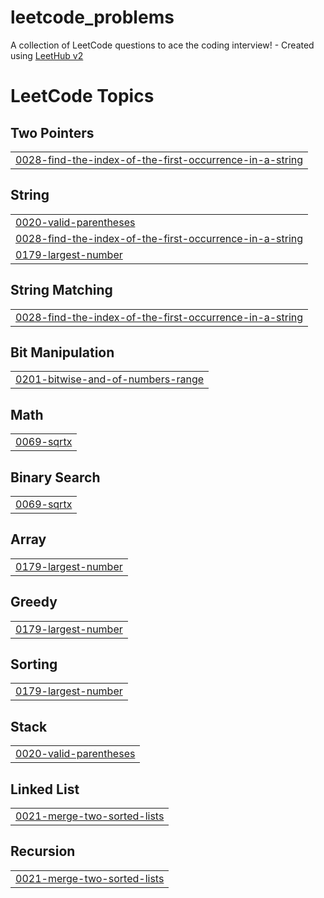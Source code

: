 # leetcode_problems
A collection of LeetCode questions to ace the coding interview! - Created using [LeetHub v2](https://github.com/arunbhardwaj/LeetHub-2.0)

<!---LeetCode Topics Start-->
# LeetCode Topics
## Two Pointers
|  |
| ------- |
| [0028-find-the-index-of-the-first-occurrence-in-a-string](https://github.com/vedanandana-T/leetcode_problems/tree/master/0028-find-the-index-of-the-first-occurrence-in-a-string) |
## String
|  |
| ------- |
| [0020-valid-parentheses](https://github.com/vedanandana-T/leetcode_problems/tree/master/0020-valid-parentheses) |
| [0028-find-the-index-of-the-first-occurrence-in-a-string](https://github.com/vedanandana-T/leetcode_problems/tree/master/0028-find-the-index-of-the-first-occurrence-in-a-string) |
| [0179-largest-number](https://github.com/vedanandana-T/leetcode_problems/tree/master/0179-largest-number) |
## String Matching
|  |
| ------- |
| [0028-find-the-index-of-the-first-occurrence-in-a-string](https://github.com/vedanandana-T/leetcode_problems/tree/master/0028-find-the-index-of-the-first-occurrence-in-a-string) |
## Bit Manipulation
|  |
| ------- |
| [0201-bitwise-and-of-numbers-range](https://github.com/vedanandana-T/leetcode_problems/tree/master/0201-bitwise-and-of-numbers-range) |
## Math
|  |
| ------- |
| [0069-sqrtx](https://github.com/vedanandana-T/leetcode_problems/tree/master/0069-sqrtx) |
## Binary Search
|  |
| ------- |
| [0069-sqrtx](https://github.com/vedanandana-T/leetcode_problems/tree/master/0069-sqrtx) |
## Array
|  |
| ------- |
| [0179-largest-number](https://github.com/vedanandana-T/leetcode_problems/tree/master/0179-largest-number) |
## Greedy
|  |
| ------- |
| [0179-largest-number](https://github.com/vedanandana-T/leetcode_problems/tree/master/0179-largest-number) |
## Sorting
|  |
| ------- |
| [0179-largest-number](https://github.com/vedanandana-T/leetcode_problems/tree/master/0179-largest-number) |
## Stack
|  |
| ------- |
| [0020-valid-parentheses](https://github.com/vedanandana-T/leetcode_problems/tree/master/0020-valid-parentheses) |
## Linked List
|  |
| ------- |
| [0021-merge-two-sorted-lists](https://github.com/vedanandana-T/leetcode_problems/tree/master/0021-merge-two-sorted-lists) |
## Recursion
|  |
| ------- |
| [0021-merge-two-sorted-lists](https://github.com/vedanandana-T/leetcode_problems/tree/master/0021-merge-two-sorted-lists) |
<!---LeetCode Topics End-->